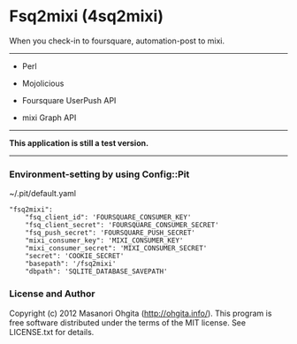 Fsq2mixi (4sq2mixi)
========

When you check-in to foursquare, automation-post to mixi.

***

* Perl

* Mojolicious

* Foursquare UserPush API

* mixi Graph API

***

__This application is still a test version.__

***

### Environment-setting by using Config::Pit

~/.pit/default.yaml

    "fsq2mixi":
        "fsq_client_id": 'FOURSQUARE_CONSUMER_KEY'
        "fsq_client_secret": 'FOURSQUARE_CONSUMER_SECRET'
        "fsq_push_secret": 'FOURSQUARE_PUSH_SECRET'
        "mixi_consumer_key": 'MIXI_CONSUMER_KEY'
        "mixi_consumer_secret": 'MIXI_CONSUMER_SECRET'
        "secret": 'COOKIE_SECRET'
        "basepath": '/fsq2mixi'
        "dbpath": 'SQLITE_DATABASE_SAVEPATH'

### License and Author

 Copyright (c) 2012 Masanori Ohgita (http://ohgita.info/).
 This program is free software distributed under the terms of the MIT license.
 See LICENSE.txt for details.


